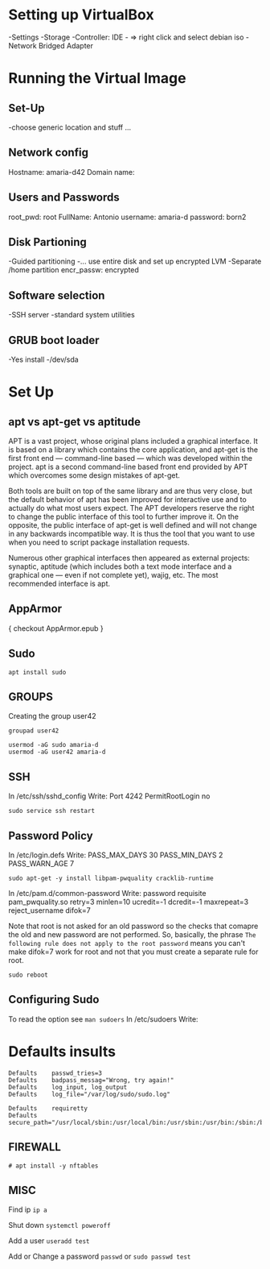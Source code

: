 # Setting up VirtualBox
-Settings
-Storage
	-Controller: IDE
	-<blue disk> => right click and select debian iso
-Network
	Bridged Adapter

# Running the Virtual Image
## Set-Up
-choose generic location and stuff ...

## Network config
Hostname: amaria-d42
Domain name: 

## Users and Passwords
root_pwd: root 
FullName: Antonio
username: amaria-d
password: born2

## Disk Partioning
-Guided partitioning
-... use entire disk and set up encrypted LVM
-Separate /home partition
encr_passw: encrypted

## Software selection
-SSH server
-standard system utilities

## GRUB boot loader
-Yes install
-/dev/sda


# Set Up
## apt vs apt-get vs aptitude
APT is a vast project, whose original plans included a graphical interface. It is based on a library which contains the core application, and apt-get is the first front end — command-line based — which was developed within the project. apt is a second command-line based front end provided by APT which overcomes some design mistakes of apt-get.

Both tools are built on top of the same library and are thus very close, but the default behavior of apt has been improved for interactive use and to actually do what most users expect. The APT developers reserve the right to change the public interface of this tool to further improve it. On the opposite, the public interface of apt-get is well defined and will not change in any backwards incompatible way. It is thus the tool that you want to use when you need to script package
installation requests.

Numerous other graphical interfaces then appeared as external projects: synaptic, aptitude (which includes both a text mode interface and a graphical one — even if not complete yet), wajig, etc. The most recommended interface is apt.

## AppArmor
{ checkout AppArmor.epub }

## Sudo
```console
apt install sudo
```

## GROUPS
Creating the group user42
```shell
groupad user42
```
```console
usermod -aG sudo amaria-d
usermod -aG user42 amaria-d
```
## SSH
In /etc/ssh/sshd_config Write:
	Port 4242
	PermitRootLogin no
```console
sudo service ssh restart
```

## Password Policy
In /etc/login.defs Write:
	PASS_MAX_DAYS	30
	PASS_MIN_DAYS	2
	PASS_WARN_AGE	7
```shell
sudo apt-get -y install libpam-pwquality cracklib-runtime
```
In /etc/pam.d/common-password Write:
	password    requisite      pam_pwquality.so retry=3 minlen=10 ucredit=-1 dcredit=-1 maxrepeat=3 reject_username difok=7

Note that root is not asked for an old password so the checks that comapre the old and new password are not performed. So, basically, the phrase `The following rule does not apply to the root password` means you can't make difok=7 work for root and not that you must create a separate rule for root.
```shell
sudo reboot
```

## Configuring Sudo
To read the option see
```man sudoers```
In /etc/sudoers Write:
#	Defaults	insults
	Defaults	passwd_tries=3
	Defaults	badpass_messag="Wrong, try again!"
	Defaults	log_input, log_output
	Defaults	log_file="/var/log/sudo/sudo.log"

	Defaults	requiretty
	Defaults	secure_path="/usr/local/sbin:/usr/local/bin:/usr/sbin:/usr/bin:/sbin:/bin:/snap/bin"

## FIREWALL
```console
# apt install -y nftables
```

## MISC
Find ip
```ip a```

Shut down
```systemctl poweroff```

Add a user
```useradd test```

Add or Change a password
```passwd```
or
```sudo passwd test```
